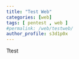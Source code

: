 ```yaml
---
title: "Test Web"
categories: [web]
tags: [ pentest , web ]
#permalink: /web/testweb/
author_profile: s3d1p0x
---
```


Ttest
